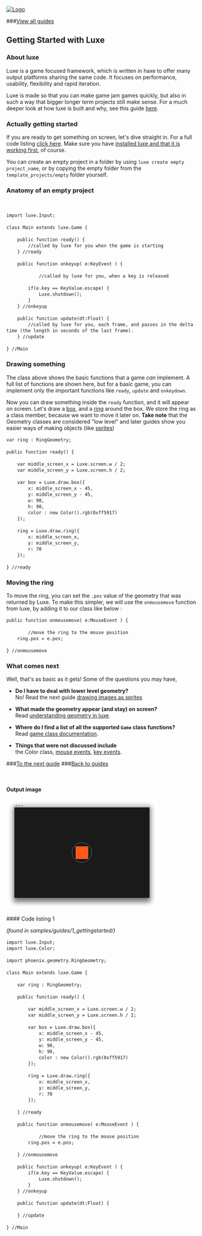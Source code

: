 
[![Logo](http://luxeengine.com/images/logo.png)](index.html)


###[View all guides](guide.html)

## Getting Started with Luxe

### About luxe

Luxe is a game focused framework, which is written in haxe to offer many output platforms sharing the same code.
It focuses on performance, usability, flexibility and rapid iteration.   

Luxe is made so that you can make game jam games quickly, but also in such a way that bigger longer term projects still make sense. 
For a much deeper look at how luxe is built and why, see this guide [here](understandingluxe.html).

### Actually getting started

If you are ready to get something on screen, let's dive straight in. For a full code listing [click here](#code).
Make sure you have [installed luxe and that it is working first](install.html), of course.    

You can create an empty project in a folder by using `luxe create empty project_name`, or by copying the empty folder from the `template_projects/empty` folder yourself.

### Anatomy of an empty project
&nbsp;


    import luxe.Input;

    class Main extends luxe.Game {

        public function ready() {
        	//called by luxe for you when the game is starting
        } //ready
      
        public function onkeyup( e:KeyEvent ) {

        		//called by luxe for you, when a key is released

            if(e.key == KeyValue.escape) {
                Luxe.shutdown();
            }
        } //onkeyup

        public function update(dt:Float) {
        	//called by luxe for you, each frame, and passes in the delta time (the length in seconds of the last frame).
        } //update

    } //Main


### Drawing something

The class above shows the basic functions that a game _can_ implement. A full list of functions are shown here, but for a basic game, you can implement only the important functions like `ready`, `update` and `onkeydown`.    

Now you can draw something inside the `ready` function, and it will appear on screen. Let's draw a [box](luxe.draw.html#box), and a [ring](luxe.draw.html#ring) around the box. We store the ring as a class member, because we want to move it later on. **Take note** that the Geometry classes are considered "low level" and later guides show you easier ways of making objects (like [sprites](guide.sprites.html))

	var ring : RingGeometry;

    public function ready() {

        var middle_screen_x = Luxe.screen.w / 2;
        var middle_screen_y = Luxe.screen.h / 2;

        var box = Luxe.draw.box({
            x: middle_screen_x - 45,
            y: middle_screen_y - 45,
            w: 90,
            h: 90,
            color : new Color().rgb(0xff5917)
        });

        ring = Luxe.draw.ring({
            x: middle_screen_x,
            y: middle_screen_y,
            r: 70
        });

    } //ready

### Moving the ring

To move the ring, you can set the `.pos` value of the geometry that was returned by Luxe. To make this simpler, we will use the `onmousemove` function from luxe, by adding it to our class like below :
	
	public function onmousemove( e:MouseEvent ) {

            //move the ring to the mouse position
        ring.pos = e.pos;

    } //onmousemove


### What comes next

Well, that's as basic as it gets! 
Some of the questions you may have, 

- **Do I have to deal with lower level geometry?**   
No! Read the next guide [drawing images as sprites](guide.sprites.html)   

- **What made the geometry appear (and stay) on screen?**   
Read [understanding geometry in luxe](guide.geometry.html).   

- **Where do I find a list of all the supported `Game` class functions?**    
Read [game class documentation](luxe.Game.html).   

- **Things that were not discussed include**    
the Color class, [mouse events](luxe.Input.MouseEvent.html), [key events](luxe.Input.KeyEvent.html).

###[To the next guide](guide.sprites.html)
###[Back to guides](guide.html)

&nbsp;

#### Output image

![getting started screenshot](images/guide.gettingstarted.png)

<a name="code">
#### Code listing 1 
</a>

_(found in samples/guides/1_gettingstarted/)_


    import luxe.Input;
    import luxe.Color;

    import phoenix.geometry.RingGeometry;

    class Main extends luxe.Game {

        var ring : RingGeometry;

        public function ready() {

            var middle_screen_x = Luxe.screen.w / 2;
            var middle_screen_y = Luxe.screen.h / 2;

            var box = Luxe.draw.box({
                x: middle_screen_x - 45,
                y: middle_screen_y - 45,
                w: 90,
                h: 90,
                color : new Color().rgb(0xff5917)
            });

            ring = Luxe.draw.ring({
                x: middle_screen_x,
                y: middle_screen_y,
                r: 70
            });

        } //ready

        public function onmousemove( e:MouseEvent ) {

                //move the ring to the mouse position
            ring.pos = e.pos;

        } //onmousemove
      
        public function onkeyup( e:KeyEvent ) {
            if(e.key == KeyValue.escape) {
                Luxe.shutdown();
            }
        } //onkeyup

        public function update(dt:Float) {

        } //update

    } //Main


&nbsp;

